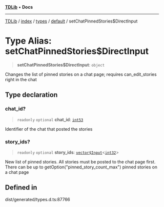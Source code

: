 [**TDLib**](../../../../../../README.md) • **Docs**

***

[TDLib](../../../../../../modules.md) / [index](../../../../../README.md) / [types](../../../README.md) / [default](../README.md) / setChatPinnedStories$DirectInput

# Type Alias: setChatPinnedStories$DirectInput

> **setChatPinnedStories$DirectInput**: `object`

Changes the list of pinned stories on a chat page; requires can_edit_stories right in the chat

## Type declaration

### chat\_id?

> `readonly` `optional` **chat\_id**: [`int53`](int53-1.md)

Identifier of the chat that posted the stories

### story\_ids?

> `readonly` `optional` **story\_ids**: [`vector$Input`](vector$Input.md)\<[`int32`](int32-1.md)\>

New list of pinned stories. All stories must be posted to the chat page first. There can be up to getOption("pinned_story_count_max") pinned stories on a chat page

## Defined in

dist/generated/types.d.ts:87766
